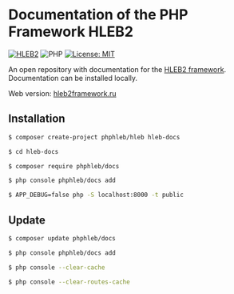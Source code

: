 # Documentation of the PHP Framework HLEB2

[![HLEB2](https://img.shields.io/badge/HLEB-2-darkcyan)](https://github.com/phphleb/hleb) ![PHP](https://img.shields.io/badge/PHP-^8.2-blue) [![License: MIT](https://img.shields.io/badge/License-MIT%20(Free)-brightgreen.svg)](https://github.com/phphleb/hleb/blob/master/LICENSE)

An open repository with documentation for the [HLEB2 framework](https://github.com/phphleb/hleb).
Documentation can be installed locally.

Web version: [hleb2framework.ru](http://hleb2framework.ru)

Installation
-----------------------------------

```bash
$ composer create-project phphleb/hleb hleb-docs
```
```bash
$ cd hleb-docs
```
```bash
$ composer require phphleb/docs
```
```bash
$ php console phphleb/docs add
```
```bash
$ APP_DEBUG=false php -S localhost:8000 -t public
```

Update
-----------------------------------

```bash
$ composer update phphleb/docs
```

```bash
$ php console phphleb/docs add
```

```bash
$ php console --clear-cache
```

```bash
$ php console --clear-routes-cache
```


